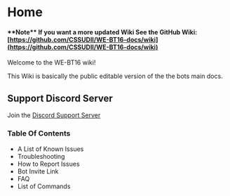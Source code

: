 # Home

#### \*\*Note\*\* If you want a more updated Wiki See the GitHub Wiki: [https://github.com/CSSUDII/WE-BT16-docs/wiki](https://github.com/CSSUDII/WE-BT16-docs/wiki)

Welcome to the WE-BT16 wiki!

This Wiki is basically the public editable version of the the bots main docs.

## Support Discord Server

Join the [Discord Support Server](https://discord.gg/cKmAyD8h7B)

### Table Of Contents

* A List of Known Issues 
* Troubleshooting
* How to Report Issues
* Bot Invite Link
* FAQ
* List of Commands

